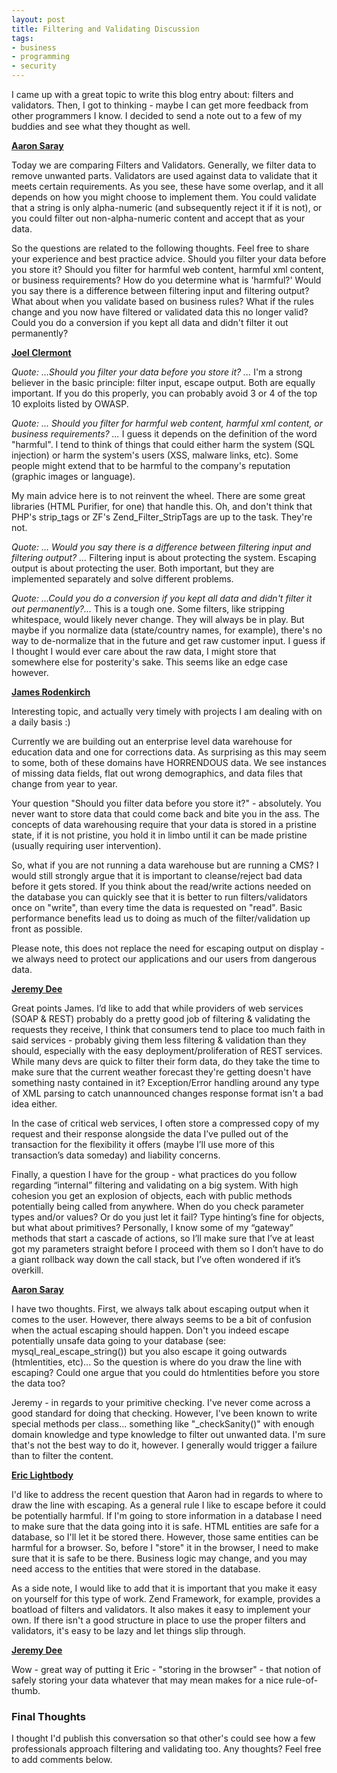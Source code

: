 ```yaml
---
layout: post
title: Filtering and Validating Discussion
tags:
- business
- programming
- security
---
```

I came up with a great topic to write this blog entry about: filters and validators.  Then, I got to thinking - maybe I can get more feedback from other programmers I know.  I decided to send a note out to a few of my buddies and see what they thought as well.  

**[Aaron Saray](http://aaronsaray.com)**

Today we are comparing Filters and Validators.  Generally, we filter data to remove unwanted parts.  Validators are used against data to validate that it meets certain requirements.  As you see, these have some overlap, and it all depends on how you might choose to implement them. You could validate that a string is only alpha-numeric (and subsequently reject it if it is not), or you could filter out non-alpha-numeric content and accept that as your data.

So the questions are related to the following thoughts.  Feel free to share your experience and best practice advice.  Should you filter your data before you store it?  Should you filter for harmful web content, harmful xml content, or business requirements?  How do you determine what is 'harmful?'  Would you say there is a difference between filtering input and filtering output?  What about when you validate based on business rules?  What if the rules change and you now have filtered or validated data this no longer valid?  Could you do a conversion if you kept all data and didn't filter it out permanently?

**[Joel Clermont](http://joelclermont.com)**

_Quote: ...Should you filter your data before you store it?  ..._
I'm a strong believer in the basic principle: filter input, escape output. Both are equally important. If you do this properly, you can probably avoid 3 or 4 of the top 10 exploits listed by OWASP.

_Quote: ... Should you filter for harmful web content, harmful xml content, or business requirements?  ..._
I guess it depends on the definition of the word "harmful". I tend to think of things that could either harm the system (SQL injection) or harm the system's users (XSS, malware links, etc). Some people might extend that to be harmful to the company's reputation (graphic images or language).

My main advice here is to not reinvent the wheel. There are some great libraries (HTML Purifier, for one) that handle this. Oh, and don't think that PHP's strip_tags or ZF's Zend_Filter_StripTags are up to the task. They're not.

_Quote: ... Would you say there is a difference between filtering input and filtering output? ..._
Filtering input is about protecting the system. Escaping output is about protecting the user. Both important, but they are implemented separately and solve different problems.

_Quote: ...Could you do a conversion if you kept all data and didn't filter it out permanently?..._
This is a tough one. Some filters, like stripping whitespace, would likely never change. They will always be in play. But maybe if you normalize data (state/country names, for example), there's no way to de-normalize that in the future and get raw customer input. I guess if I thought I would ever care about the raw data, I might store that somewhere else for posterity's sake. This seems like an edge case however.

**[James Rodenkirch](http://rodenkirch.com)**

Interesting topic, and actually very timely with projects I am dealing with on a daily basis :)

Currently we are building out an enterprise level data warehouse for education data and one for corrections data. As surprising as this may seem to some, both of these domains have HORRENDOUS data. We see instances of missing data fields, flat out wrong demographics, and data files that change from year to year.

Your question "Should you filter data before you store it?" - absolutely. You never want to store data that could come back and bite you in the ass. The concepts of data warehousing require that your data is stored in a pristine state, if it is not pristine, you hold it in limbo until it can be made pristine (usually requiring user intervention).

So, what if you are not running a data warehouse but are running a CMS? I would still strongly argue that it is important to cleanse/reject bad data before it gets stored. If you think about the read/write actions needed on the database you can quickly see that it is better to run filters/validators once on "write", than every time the data is requested on "read". Basic performance benefits lead us to doing as much of the filter/validation up front as possible.

Please note, this does not replace the need for escaping output on display - we always need to protect our applications and our users from dangerous data. 

**[Jeremy Dee](http://twitter.com/akadeej)**

Great points James. I’d like to add that while providers of web services (SOAP & REST) probably do a pretty good job of filtering & validating the requests they receive, I think that consumers tend to place too much faith in said services - probably giving them less filtering & validation than they should, especially with the easy deployment/proliferation of REST services. While many devs are quick to filter their form data, do they take the time to make sure that the current weather forecast they're getting doesn't have something nasty contained in it?  Exception/Error handling around any type of XML parsing to catch unannounced changes response format isn't a bad idea either.

In the case of critical web services, I often store a compressed copy of my request and their response alongside the data I’ve pulled out of the transaction for the flexibility it offers (maybe I’ll use more of this transaction’s data someday) and liability concerns.

Finally, a question I have for the group - what practices do you follow regarding “internal” filtering and validating on a big system. With high cohesion you get an explosion of objects, each with public methods potentially being called from anywhere. When do you check parameter types and/or values? Or do you just let it fail? Type hinting’s fine for objects, but what about primitives? Personally, I know some of my “gateway” methods that start a cascade of actions, so I’ll make sure that I’ve at least got my parameters straight before I proceed with them so I don’t have to do a giant rollback way down the call stack, but I’ve often wondered if it’s overkill. 

**[Aaron Saray](http://aaronsaray.com)**

I have two thoughts.  First, we always talk about escaping output when it comes to the user.  However, there always seems to be a bit of confusion when the actual escaping should happen.  Don't you indeed escape potentially unsafe data going to your database (see: mysql_real_escape_string()) but you also escape it going outwards (htmlentities, etc)... So the question is where do you draw the line with escaping?  Could one argue that you could do htmlentities before you store the data too?

Jeremy - in regards to your primitive checking.  I've never come across a good standard for doing that checking.  However, I've been known to write special methods per class... something like "_checkSanity()" with enough domain knowledge and type knowledge to filter out unwanted data.  I'm sure that's not the best way to do it, however.  I generally would trigger a failure than to filter the content.

**[Eric Lightbody](http://ericlightbody.com)**

I'd like to address the recent question that Aaron had in regards to where to draw the line with escaping. As a general rule I like to escape before it could be potentially harmful. If I'm going to store information in a database I need to make sure that the data going into it is safe. HTML entities are safe for a database, so I'll let it be stored there. However, those same entities can be harmful for a browser. So, before I "store" it in the browser, I need to make sure that it is safe to be there.   Business logic may change, and you may need access to the entities that were stored in the database.

As a side note, I would like to add that it is important that you make it easy on yourself for this type of work. Zend Framework, for example, provides a boatload of filters and validators. It also makes it easy to implement your own. If there isn't a good structure in place to use the proper filters and validators, it's easy to be lazy and let things slip through.

**[Jeremy Dee](http://twitter.com/akadeej)**

Wow - great way of putting it Eric - "storing in the browser" - that notion of safely storing your data whatever that may mean makes for a nice rule-of-thumb. 

### Final Thoughts

I thought I'd publish this conversation so that other's could see how a few professionals approach filtering and validating too.  Any thoughts?  Feel free to add comments below.

